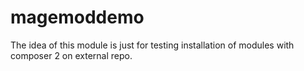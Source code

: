 # magemoddemo
The idea of this module is just for testing installation of modules with composer 2 on external repo.
